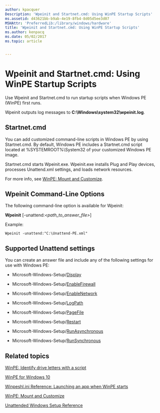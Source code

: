 ```yaml
---
author: kpacquer
Description: 'Wpeinit and Startnet.cmd: Using WinPE Startup Scripts'
ms.assetid: d43621bb-b9ab-4e19-8fb4-8d05d5ee3d07
MSHAttr: 'PreferredLib:/library/windows/hardware'
title: 'Wpeinit and Startnet.cmd: Using WinPE Startup Scripts'
ms.author: kenpacq
ms.date: 05/02/2017
ms.topic: article


---
```


# Wpeinit and Startnet.cmd: Using WinPE Startup Scripts


Use Wpeinit and Startnet.cmd to run startup scripts when Windows PE (WinPE) first runs.

Wpeinit outputs log messages to **C:\\Windows\\system32\\wpeinit.log**.

## <span id="startnet.cmd"></span><span id="STARTNET.CMD"></span>Startnet.cmd


You can add customized command-line scripts in Windows PE by using Startnet.cmd. By default, Windows PE includes a Startnet.cmd script located at %SYSTEMROOT%\\System32 of your customized Windows PE image.

Startnet.cmd starts Wpeinit.exe. Wpeinit.exe installs Plug and Play devices, processes Unattend.xml settings, and loads network resources.

For more info, see [WinPE: Mount and Customize](winpe-mount-and-customize.md).

## <span id="Wpeinit_Command-Line_Options"></span><span id="wpeinit_command-line_options"></span><span id="WPEINIT_COMMAND-LINE_OPTIONS"></span>Wpeinit Command-Line Options


The following command-line option is available for Wpeinit:

**Wpeinit** \[-unattend:*&lt;path\_to\_answer\_file&gt;*\]

Example:

```
Wpeinit -unattend:"C:\Unattend-PE.xml"
```

## <span id="Supported_Unattend_settings"></span><span id="supported_unattend_settings"></span><span id="SUPPORTED_UNATTEND_SETTINGS"></span>Supported Unattend settings


You can create an answer file and include any of the following settings for use with Windows PE:

-   Microsoft-Windows-Setup/[Display](https://msdn.microsoft.com/library/windows/hardware/dn915285)

-   Microsoft-Windows-Setup/[EnableFirewall](https://msdn.microsoft.com/library/windows/hardware/dn915375)

-   Microsoft-Windows-Setup/[EnableNetwork](https://msdn.microsoft.com/library/windows/hardware/dn915383)

-   Microsoft-Windows-Setup/[LogPath](https://msdn.microsoft.com/library/windows/hardware/dn915490)

-   Microsoft-Windows-Setup/[PageFile](https://msdn.microsoft.com/library/windows/hardware/dn915671)

-   Microsoft-Windows-Setup/[Restart](https://msdn.microsoft.com/library/windows/hardware/dn915783)

-   Microsoft-Windows-Setup/[RunAsynchronous](https://msdn.microsoft.com/library/windows/hardware/dn915800)

-   Microsoft-Windows-Setup/[RunSynchronous](https://msdn.microsoft.com/library/windows/hardware/dn915804)

## <span id="related_topics"></span>Related topics

[WinPE: Identify drive letters with a script](winpe-identify-drive-letters.md)

[WinPE for Windows 10](winpe-intro.md)

[Winpeshl.ini Reference: Launching an app when WinPE starts](winpeshlini-reference-launching-an-app-when-winpe-starts.md)

[WinPE: Mount and Customize](winpe-mount-and-customize.md)

[Unattended Windows Setup Reference](http://go.microsoft.com/fwlink/?LinkId=206281)

 

 






